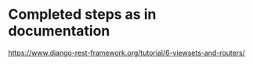 # Completed steps as in documentation

https://www.django-rest-framework.org/tutorial/6-viewsets-and-routers/
